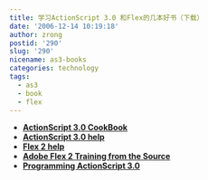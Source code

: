 ```yaml
---
title: 学习ActionScript 3.0 和Flex的几本好书（下载）
date: '2006-12-14 10:19:18'
author: zrong
postid: '290'
slug: '290'
nicename: as3-books
categories: technology
tags:
  - as3
  - book
  - flex
---
```


-   **[ActionScript 3.0
    CookBook](http://zrong.gbaopan.com/files/4fa58f491e87443c8cbf2d9322eda1c3.gbp)**
-   **[ActionScript 3.0
    help](http://zrong.gbaopan.com/files/31dcbe9c0cc04dae819bd8d7bfa1bf38.gbp)**
-   **[Flex 2
    help](http://zrong.gbaopan.com/files/14d781ff5c0145d6a204f2c00ff3c433.gbp)**
-   **[Adobe Flex 2 Training from the
    Source](http://zrong.gbaopan.com/files/7ba7a62513d048e9a3d605fe18c2d90f.gbp)**
-   **[Programming ActionScript
    3.0](http://zrong.gbaopan.com/0111377910624cb38560394fb1d0b487.gbp)**

